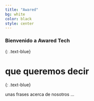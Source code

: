 ```yaml
---
title: "Awared"
bg: white
color: black
style: center
---
```


### Bienvenido a Awared Tech
{: .text-blue}

<span class="fa-stack subtlecircle" style="font-size:100px; background:rgba(255,166,0,0.1)">
  <i class="fa fa-circle fa-stack-2x text-white"></i>
  <i class="fa fa-lightbulb-o  fa-stack-1x text-orange"></i>
</span>

# que queremos decir
{: .text-blue}


unas frases acerca de nosotros ...


